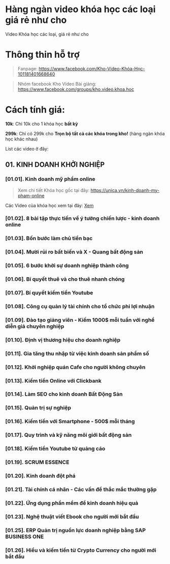 # Hàng ngàn video khóa học các loại giá rẻ như cho
Video Khóa học các loại, giá rẻ như cho

# Thông thin hỗ trợ
> Fanpage: https://www.facebook.com/Kho-Video-Khóa-Học-101181401668640

> Nhóm facebook Kho Video Bài giảng: https://www.facebook.com/groups/kho.video.khoa.hoc

# Cách tính giá:

**10k**: Chỉ 10k cho 1 khóa học **bất kỳ**

**299k**: Chỉ có 299k cho **Trọn bộ tất cả các khóa trong kho!** (hàng ngàn khóa học khác nhau)

List các video ở đây:

## 01. KINH DOANH KHỞI NGHIỆP


###  [01.01]. Kinh doanh mỹ phẩm online
  > Xem chi tiết Khóa học gốc tại đây: https://unica.vn/kinh-doanh-my-pham-online
  
Các Video của khóa học xem tại đây: [Xem](https://drive.google.com/drive/folders/1-JzemtJMbaDFZNSLplW-x-FiFgxJHaT4?usp=sharing)



###  [01.02]. 8 bài tập thực tiến về ý tưởng chiến lược - kinh doanh online
###  [01.03]. Bốn bước làm chủ tiền bạc
###  [01.04]. Mười rủi ro bất biến và X - Quang bất động sản
###  [01.05]. 6 bước khởi sự doanh nghiệp thành công
###  [01.06]. Bí quyết thuê và cho thuê nhanh chóng
###  [01.07]. Bí quyết kiếm tiền Youtube
###  [01.08]. Công cụ quản lý tài chính cho tổ chức phi lợi nhuận
###  [01.09]. Đào tạo giảng viên - Kiếm 1000$ mỗi tuần với nghề diễn giả chuyên nghiệp
###  [01.10]. Định vị thương hiệu cho doanh nghiệp
###  [01.11]. Gia tăng thu nhập từ việc kinh doanh sản phẩm số
###  [01.12]. Khởi nghiệp quán Cafe cho người không chuyên
###  [01.13]. Kiếm tiền Online với Clickbank
###  [01.14]. Làm SEO cho kinh doanh Bất Động Sản
###  [01.15]. Quản trị sự nghiệp
###  [01.16]. Kiếm tiền với Smartphone - 500$ mỗi tháng
###  [01.17]. Quy trình và kỹ năng môi giới bất động sản
###  [01.18]. Kiếm tiền Youtube từ quảng cáo
###  [01.19]. SCRUM ESSENCE
###  [01.20]. Kinh doanh đột phá
###  [01.21]. Tài chính cá nhân - Các vấn đề thắc mắc thường gặp
###  [01.22]. Ứng dụng phần mềm để kinh doanh hiệu quả
###  [01.23]. Nghệ thuật viết Ebook cho người mới bắt đầu
###  [01.25]. ERP Quản trị nguồn lực doanh nghiệp bằng SAP BUSINESS ONE
###  [01.26]. Hiểu và kiếm tiền từ Crypto Currency cho người mới bắt đầu
